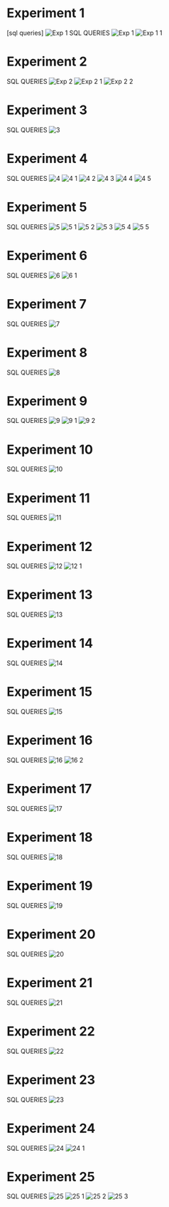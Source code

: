 

# Experiment 1 
[sql queries]
![Exp 1](https://user-images.githubusercontent.com/113236628/193327171-5071c6a5-1324-4557-95f8-8934e8b97fde.png)
SQL QUERIES 
![Exp 1 ](https://user-images.githubusercontent.com/113236628/193328497-96f3886c-6cda-47cc-9858-c5699b1605e6.png)
![Exp 1 1](https://user-images.githubusercontent.com/113236628/193328745-dce11264-5a7b-40a4-8d73-d5b3d4191fa0.png)
# Experiment 2 
SQL QUERIES 
![Exp 2](https://user-images.githubusercontent.com/113236628/193330693-680a70fd-3867-4c70-807f-77f85971c361.png)
![Exp 2 1](https://user-images.githubusercontent.com/113236628/193330778-917e75d5-a453-44b9-bcb1-c7978ae860e1.png)
![Exp 2 2](https://user-images.githubusercontent.com/113236628/193330796-85f63661-1f08-44af-9f42-43bfbec38eab.png)
# Experiment 3
SQL QUERIES 
![3](https://user-images.githubusercontent.com/113236628/193339877-450e5b64-8c1a-4c5b-98f3-92d8f4f7ac61.png)

# Experiment 4
SQL QUERIES 
![4](https://user-images.githubusercontent.com/113236628/193334081-4f0ecabd-d651-4981-8ea9-14c90a63a5f9.png)
![4 1](https://user-images.githubusercontent.com/113236628/193334094-155c269e-7a8c-4935-9bfb-954db319aaad.png)
![4 2](https://user-images.githubusercontent.com/113236628/193334099-5844bd61-04ab-4035-8c70-a60096e558c6.png)
![4 3](https://user-images.githubusercontent.com/113236628/193334104-b8df25c8-a9cb-454f-a07c-3bb0f7683cf4.png)
![4 4](https://user-images.githubusercontent.com/113236628/193334106-5bd4e373-b08f-4771-ad8c-3dc0d7ab1d8d.png)
![4 5](https://user-images.githubusercontent.com/113236628/193334110-ef86c10f-cbe9-43e9-8520-96ed64bece94.png)

# Experiment 5
SQL QUERIES 
![5](https://user-images.githubusercontent.com/113236628/193332953-b8f46170-4ed5-4b41-add5-2e6faafb92d6.png)
![5 1](https://user-images.githubusercontent.com/113236628/193332962-0bbe49a6-ac54-459e-a0ac-6cf3055ba31f.png)
![5 2](https://user-images.githubusercontent.com/113236628/193332967-50405f8c-f187-4d0c-b759-cd69ee9f6ab1.png)
![5 3](https://user-images.githubusercontent.com/113236628/193332971-b0832ca6-eb23-4e0c-9fa4-c915f27aea8b.png)
![5 4](https://user-images.githubusercontent.com/113236628/193332975-eab65d86-6c68-4fda-a643-bd26be4443f7.png)
![5 5](https://user-images.githubusercontent.com/113236628/193332980-45e424ab-615c-4844-b213-95658b22663f.png)
# Experiment 6
SQL QUERIES 
![6](https://user-images.githubusercontent.com/113236628/193333139-1a9bd346-3950-489e-8a4c-e9385146667e.png)
![6 1](https://user-images.githubusercontent.com/113236628/193333142-68e0cb2e-2f06-4173-93d9-26ffd03cbf97.png)
# Experiment 7
SQL QUERIES 
![7](https://user-images.githubusercontent.com/113236628/193333269-a3353fb6-8e1c-4113-96fb-b42cd42382a7.png)
# Experiment 8
SQL QUERIES 
![8](https://user-images.githubusercontent.com/113236628/193333373-afb2aadc-beeb-4d96-935f-2290355d9edc.png)
# Experiment 9
SQL QUERIES 
![9](https://user-images.githubusercontent.com/113236628/193334800-1110e934-c515-44fa-a8b7-d15d9cebd3f6.png)
![9 1](https://user-images.githubusercontent.com/113236628/193334806-89fdee06-1cb4-446e-9b83-0455485108e2.png)
![9 2](https://user-images.githubusercontent.com/113236628/193340142-df202efa-e061-4731-ab88-bd51d1e32e66.png)

# Experiment 10
SQL QUERIES 
![10](https://user-images.githubusercontent.com/113236628/193334979-3175c8ae-975f-4577-b02a-27ef220ec9de.png)
# Experiment 11
SQL QUERIES 
![11](https://user-images.githubusercontent.com/113236628/193335121-c41004b4-f6d8-4c43-a6bb-bc0967b26d36.png)
# Experiment 12
SQL QUERIES 
![12](https://user-images.githubusercontent.com/113236628/193335220-d85bcb53-95d7-41b4-b16f-2bc54964e675.png)
![12 1](https://user-images.githubusercontent.com/113236628/193335226-9c92d91e-d20a-4a7b-ba15-5268b50430a5.png)
# Experiment 13
SQL QUERIES 
![13](https://user-images.githubusercontent.com/113236628/193335353-fa475f63-2631-46d6-8048-43af28c91137.png)
# Experiment 14
SQL QUERIES 
![14](https://user-images.githubusercontent.com/113236628/193336700-47a8b5bb-7217-4e65-9f67-ca70226bd160.png)
# Experiment 15
SQL QUERIES 
![15](https://user-images.githubusercontent.com/113236628/193337035-7b8cfc31-eee6-4da7-8452-4a1a6aab9c18.png)
# Experiment 16
SQL QUERIES 
![16](https://user-images.githubusercontent.com/113236628/193338030-a9d65d95-feb2-48f9-8ed2-96e9dd3b6f09.png)
![16 2](https://user-images.githubusercontent.com/113236628/193338285-f1f6b67b-b700-4a41-9d36-cae6a7751ab5.png)
# Experiment 17
SQL QUERIES 
![17](https://user-images.githubusercontent.com/113236628/193338464-07dfa5e3-abc6-4953-8cb9-96f74582586f.png)
# Experiment 18
SQL QUERIES 
![18](https://user-images.githubusercontent.com/113236628/193338604-975f4b61-e079-43c3-8755-90b81b2d3318.png)
# Experiment 19
SQL QUERIES 
![19](https://user-images.githubusercontent.com/113236628/193338765-7c53f846-e2c4-41be-8c15-d04d6308b420.png)
# Experiment 20
SQL QUERIES 
![20](https://user-images.githubusercontent.com/113236628/193338924-b01245f1-bb32-42c3-8a7c-9ecb44f377aa.png)
# Experiment 21
SQL QUERIES 
![21](https://user-images.githubusercontent.com/113236628/193339066-0f80592e-48d8-439a-871b-161f00700410.png)
# Experiment 22
SQL QUERIES 
![22](https://user-images.githubusercontent.com/113236628/193339144-46304d79-e631-42c3-a4e3-92819d494af8.png)
# Experiment 23
SQL QUERIES 
![23](https://user-images.githubusercontent.com/113236628/193339262-6d0603eb-702c-47aa-94b5-b498bb70b6e5.png)
# Experiment 24
SQL QUERIES 
![24](https://user-images.githubusercontent.com/113236628/193339374-05546b3e-f9b3-48d9-bc1f-c4bebf8c76c6.png)
![24 1](https://user-images.githubusercontent.com/113236628/193339380-966fd4f2-de74-4fdf-8eb3-9fda250c2466.png)
# Experiment 25
SQL QUERIES 
![25](https://user-images.githubusercontent.com/113236628/193339479-f58ea1b8-b882-469f-ae79-94044669b645.png)
![25 1](https://user-images.githubusercontent.com/113236628/193339486-7a6ed11d-64a4-4b9d-bcd6-654a8d73d084.png)
![25 2](https://user-images.githubusercontent.com/113236628/193339492-433c5f3d-3108-44bb-8bf1-ddf379db6b91.png)
![25 3](https://user-images.githubusercontent.com/113236628/193339498-5831ee7f-ef33-4656-9c6f-fe59ce8a9138.png)




